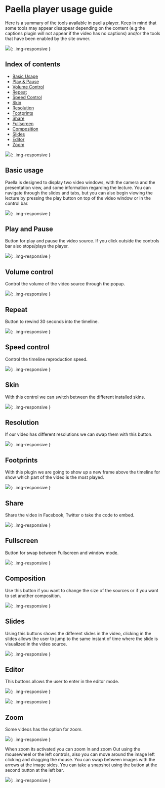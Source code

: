 ---
---

# Paella player usage guide

Here is a summary of the tools available in paella player. Keep in mind that some tools may appear disappear depending on the content (e.g the captions plugin will not appear if the video has no captions) and/or the tools that have been enabled by the site owner.

![](images/paella_tools.png){: .img-responsive }

## Index of contents

- [Basic Usage](#basic-usage)
- [Play & Pause](#play-and-pause)
- [Volume Control](#volume-control)
- [Repeat](#repeat)
- [Speed Control](#speed-control)
- [Skin](#skin)
- [Resolution](#resolution)
- [Footprints](#footprints)
- [Share](#share)
- [Fullscreen](#fullscreen)
- [Composition](#composition)
- [Slides](#slides)
- [Editor](#editor)
- [Zoom](#zoom)

![](images/player_zoom.jpg){: .img-responsive }

## Basic usage

Paella is designed to display two video windows, with the camera and the presentation view, and some information
regarding the lecture. You can navigate through the slides and tabs, but you can also begin viewing the lecture 
by pressing the play button on top of the video window or in the control bar.

![](images/player_main.jpg){: .img-responsive }

## Play and Pause

Button for play and pause the video source. If you click outside the controls bar also stops/plays the player.

![](images/player_play.jpg){: .img-responsive }

## Volume control

Control the volume of the video source through the popup.

![](images/player_volume.jpg){: .img-responsive }

## Repeat

Button to rewind 30 seconds into the timeline.			

![](images/player_repeat.jpg){: .img-responsive }

## Speed control

Control the timeline reproduction speed.

![](images/player_speed.jpg){: .img-responsive }

## Skin

With this control we can switch between the different installed skins.

![](images/player_skin.jpg){: .img-responsive }

## Resolution

If our video has different resolutions we can swap them with this button.

![](images/player_resolution.jpg){: .img-responsive }

## Footprints

With this plugin we are going to show up a new frame above the timeline for show which part of the 
video is the most played.

![](images/player_footprints.jpg){: .img-responsive }

## Share

Share the video in Facebook, Twitter o take the code to embed.

![](images/player_share.jpg){: .img-responsive }

## Fullscreen

Button for swap between Fullscreen and window mode.

![](images/player_fullscreen.jpg){: .img-responsive }

## Composition

Use this button if you want to change the size of the sources or if you want to set another composition.

![](images/player_composition.jpg){: .img-responsive }

## Slides

Using this buttons shows the different slides in the video, clicking in the slides allows the user to jump to the same instant of time where
the slide is visualized in the video source.

![](images/player_slides.jpg){: .img-responsive }

## Editor

This buttons allows the user to enter in the editor mode.

![](images/player_editor.jpg){: .img-responsive }

![](images/player_editor2.jpg){: .img-responsive }

## Zoom

Some videos has the option for zoom.

![](images/player_zoom.jpg){: .img-responsive }

When zoom its activated you can zoom In and zoom Out using the mousewheel or the left controls, also you can move
around the image left clicking and dragging the mouse. You can swap between images with the arrows at the image sides.
You can take a snapshot using the button at the second button at the left bar.

![](images/player_zoom2.jpg){: .img-responsive }
